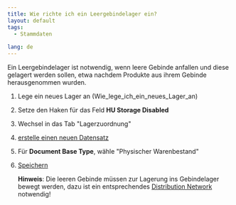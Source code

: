 ```yaml
---
title: Wie richte ich ein Leergebindelager ein?  
layout: default
tags:
  - Stammdaten
  
lang: de
---
```


Ein Leergebindelager ist notwendig, wenn leere Gebinde anfallen und diese gelagert werden sollen, etwa nachdem Produkte aus ihrem Gebinde herausgenommen wurden.

1. Lege ein neues Lager an (Wie_lege_ich_ein_neues_Lager_an)
1. Setze den Haken für das Feld **HU Storage Disabled**
1. Wechsel in das Tab "Lagerzuordnung"
1. [erstelle einen neuen Datensatz](Wie_lege_ich_einen_neuen_datensatz_an) 
1. Für **Document Base Type**, wähle "Physischer Warenbestand"
1. [Speichern](Wie_lege_ich_einen_neuen_datensatz_an)

	**Hinweis**: Die leeren Gebinde müssen zur Lagerung ins Gebindelager bewegt werden, dazu ist ein entsprechendes [Distribution Network](Wie_richte_ich_eine_automatische_warenverteilung_fuer_Leergebinde_ein) notwendig!



